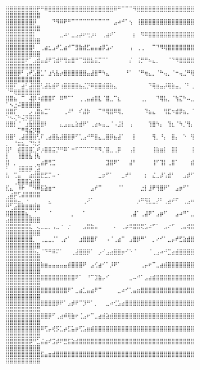 ⣿⣿⣿⣿⣿⣿⣿⣿⡟⠛⠿⣿⣿⣿⣿⣿⣿⣿⣿⣿⣿⣿⣿⣿⣿⣿⣿⣿⠿⠛⠉⠉⠉⠻⣿⣿⣿⣿⣿⣿⣿⣿⣿⣿⣿⣿⣿⣿⣿⣿⣿⣿⣿⣿⣿⣿⣿⣿
⣿⣿⣿⣿⣿⣿⣿⡿⠀⠀⠀⠀⠙⠻⠿⠟⠛⠉⠉⠉⠉⠉⠉⠉⠉⠉⠉⠀⣠⠴⠚⠁⢢⠀⢸⣿⣿⣿⣿⣿⣿⣿⣿⣿⣿⣿⣿⣿⣿⣿⣿⣿⣿⣿⣿⣿⣿⣿
⣿⣿⣿⣿⣿⣿⣿⡇⠀⠀⠀⠀⠀⠀⣀⠴⠂⣀⣠⡴⠖⢒⡰⠆⠀⢀⣴⠞⠁⠀⠀⠀⠀⡆⠀⠻⠿⣿⣿⣿⣿⣿⣿⣿⣿⣿⣿⣿⣿⣿⣿⣿⣿⣿⣿⣿⣿⣿
⣿⣿⣿⣿⣿⣿⣿⠇⠀⢀⣴⣂⣠⠞⣁⣴⠚⠉⣻⣷⣾⣋⣤⣤⣴⡿⣡⠔⠀⠀⠀⠀⢠⠀⢀⢀⠀⠀⠉⠙⠻⢿⣿⣿⣿⣿⣿⣿⣿⣿⣿⣿⣿⣿⣿⣿⣿⣿
⣿⣿⣿⣿⣿⠟⠁⣠⣾⣤⣼⠟⢩⣾⠟⢻⣶⣿⠛⠉⣻⣿⣧⣭⡉⠉⠁⠀⠀⠀⠀⠀⡌⠀⢨⡛⠛⠦⣄⡀⠀⠀⠈⠙⠻⣿⣿⣿⣿⣿⣿⣿⣿⣿⣿⣿⣿⣿
⣿⣿⣿⡿⠃⢠⠞⣡⣿⣁⠁⣰⢣⣧⡴⣿⣿⣿⣿⣿⣿⣤⣼⣿⠛⠳⣄⠀⠀⠀⠀⠘⠁⠀⠈⠛⢶⣄⡀⠈⠓⢤⡀⠈⠒⢤⣈⠛⢿⣿⣿⣿⣿⣿⣿⣿⣿⣿
⣿⣿⠏⠀⣴⠃⣼⣿⣿⢃⣼⣧⣾⠟⢰⣿⣿⣿⣿⣦⣌⡙⠿⣿⣿⣾⣿⣷⣄⠀⠀⠀⠀⠀⠀⠀⠀⠙⢿⣶⣤⡼⢿⣷⣤⡀⠈⠃⢀⠈⠛⢿⣿⣿⣿⣿⣿⣿
⣿⣿⣦⠀⠉⠀⢼⡿⠰⣾⣿⣿⠏⠀⠿⠛⠉⠁⠀⢀⢀⣤⣴⣿⣇⠈⣿⣀⠉⣆⠀⠀⠀⠀⠀⢀⡀⠀⠀⠙⢿⣧⡀⠈⢳⣍⠓⠤⣀⠁⠢⣐⠬⣿⣿⣿⣿⣿
⣿⣿⡏⠀⠀⠀⡠⢠⣿⣦⣉⠁⠀⠀⠀⢀⠼⠃⠀⠎⣼⡷⠀⠀⠉⠛⢿⣿⠿⢿⡀⠀⠀⠀⠀⠀⠹⣦⣄⠀⠀⢻⣏⠲⣾⡿⣦⡀⠈⠑⠢⢌⠓⢬⡻⣿⣿⣿
⣿⣿⡇⠈⠀⣰⣷⣿⣿⣿⠇⠀⠀⠀⣄⣠⣤⣄⣵⣾⠟⠁⢀⣴⠦⣤⣀⠈⠠⣨⡇⠀⢠⠀⠀⠀⠀⢹⣿⠳⡄⠀⢹⣆⠈⠳⡈⢻⡄⠀⠀⠀⠉⠛⢿⣮⡻⣿
⣿⣿⠃⢀⣼⣿⣿⣿⢃⠏⢀⣴⣿⣧⣼⣿⣿⡿⠋⢁⣠⠚⠛⣿⣄⣀⣿⡿⣦⣼⠁⠀⠀⡇⠀⠀⠀⠀⢻⡀⠘⡄⠀⣿⡄⠀⠑⠀⢻⡀⠀⠘⣶⣦⣀⠙⢷⡸
⣿⠃⠀⣾⣿⣿⣿⣁⠞⡰⣿⣿⣭⡙⠛⠿⠁⠒⠋⠉⠉⠉⠉⠛⠻⡈⣿⣀⢀⡿⠀⠀⢠⡇⠀⠀⠀⠀⢸⣷⣶⡇⠀⣿⡇⠀⠀⠀⢸⡇⠀⠀⢸⣿⣿⣧⢸⢧
⣿⠀⡀⠀⠀⠀⠀⠀⣀⣴⡿⢛⣉⠀⠀⠀⠀⠀⠀⠀⠀⠀⠀⠀⠀⠀⣹⣿⠟⠁⠀⠀⣼⠃⠀⠀⠀⠀⢸⠋⢹⡇⢀⣿⠁⠀⠀⠀⣾⠃⠀⠀⢸⣿⣿⡿⢈⣼
⣧⠀⢉⣤⠀⠀⣴⣾⣿⣟⣋⡉⠤⠐⠀⠀⠀⠀⠀⠀⠀⠀⠀⠀⣀⡶⠋⠁⠀⠀⣀⠞⠃⠀⠀⠀⡆⠀⣌⣀⡼⢡⣾⠃⠀⠀⣠⡾⠋⠀⠀⢀⣿⣿⣿⣵⣾⣿
⣏⣄⠀⠸⠗⠀⠉⠻⠿⣯⣵⣶⠒⠀⠀⠀⠀⠀⠀⠀⠀⠀⣠⠞⠉⠀⠀⠀⠀⠈⠁⠀⠀⠀⠀⣐⡇⣸⠟⢻⣿⠟⠁⠀⣠⡶⠋⠁⠀⢀⣴⡿⢋⣼⣿⣿⣿⣿
⣿⣿⣷⣤⡀⠐⠀⢀⠀⠀⠀⣄⠀⠀⠀⠀⠀⠀⠀⠀⢀⠜⠁⠀⠀⠀⠀⠀⠀⠀⠀⠀⠀⠀⡰⠛⢻⣇⣀⡜⠃⢀⣴⠞⠋⠀⢀⣠⠶⠛⢁⣴⣿⣿⣿⣿⣿⣿
⣿⣿⣿⣿⣿⣦⡀⠈⠀⠀⠀⠈⠀⠀⠀⠀⠀⡀⠀⠀⠁⠀⠀⠀⠀⠀⠀⠀⠀⠀⠀⠀⢀⣼⠁⢀⣼⠟⠁⣠⡶⠋⠀⠀⣠⠴⠛⠁⣀⣴⣿⣿⣿⣿⣿⣿⣿⣿
⣿⣿⣿⣿⣿⣿⣇⠀⢄⣀⣀⡀⢠⣀⠐⠀⡐⠀⠀⠀⣠⣿⣷⣤⠀⠀⠀⠀⠄⠀⢀⡴⠿⣿⣿⢟⣡⠴⠋⠁⠀⣠⠔⠋⠀⢀⣤⢾⣿⣿⣿⣿⣿⣿⣿⣿⣿⣿
⣿⣿⣿⣿⣿⣿⣿⡀⠀⢀⣀⣀⡈⠁⢀⡔⠁⠀⠀⣰⣿⣿⣿⠏⠀⠀⠠⠈⢀⣴⠉⠀⣠⣿⡿⠛⠁⠀⡀⠔⠊⠁⣀⡤⠞⣋⣵⣾⣿⣿⣿⣿⣿⣿⣿⣿⣿⣿
⣿⣿⣿⣿⣿⣿⣿⣷⣄⠈⠙⠛⠿⠍⠁⠀⠀⢀⣼⣿⣿⡿⠁⠀⡠⠊⣠⣴⣿⣿⡶⠊⠑⠈⠀⠀⠀⠈⢀⣠⠴⠚⣉⣴⣾⣿⣿⣿⣿⣿⣿⣿⣿⣿⣿⣿⣿⣿
⣿⣿⣿⣿⣿⣿⣿⣿⣿⣷⣶⣤⣤⣤⣤⣤⣾⣿⣿⣿⠟⠀⣠⢊⣴⠊⠁⡸⠟⠁⠀⠀⠀⠀⠀⢀⡤⠖⠉⣀⣴⣾⣿⣿⣿⣿⣿⣿⣿⣿⣿⣿⣿⣿⣿⣿⣿⣿
⣿⣿⣿⣿⣿⣿⣿⣿⣿⣿⣿⣿⣿⣿⣿⣿⣿⣿⠟⠁⠀⠘⠉⣹⣷⡤⠊⠀⠀⠀⠀⠀⣀⠤⠚⠁⣠⣴⣾⣿⣿⣿⣿⣿⣿⣿⣿⣿⣿⣿⣿⣿⣿⣿⣿⣿⣿⣿
⣿⣿⣿⣿⣿⣿⣿⣿⣿⣿⣿⣿⣿⣿⣿⣿⠟⠁⣀⣴⣁⣤⣴⠟⠉⠀⠀⠀⠀⣀⠴⠊⢁⣤⣶⣿⣿⣿⣿⣿⣿⣿⣿⣿⣿⣿⣿⣿⣿⣿⣿⣿⣿⣿⣿⣿⣿⣿
⣿⣿⣿⣿⣿⣿⣿⣿⣿⣿⣿⣿⣿⡿⠟⠁⣠⡾⠟⠉⡹⠛⠁⡀⠀⠀⣀⠴⢊⣡⣴⣿⣿⣿⣿⣿⣿⣿⣿⣿⣿⣿⣿⣿⣿⣿⣿⣿⣿⣿⣿⣿⣿⣿⣿⣿⣿⣿
⣿⣿⣿⣿⣿⣿⣿⣿⣿⣿⣿⡿⠋⢀⣴⠾⢿⣷⠖⢈⣠⠖⠉⣀⣴⣾⣵⣾⣿⣿⣿⣿⣿⣿⣿⣿⣿⣿⣿⣿⣿⣿⣿⣿⣿⣿⣿⣿⣿⣿⣿⣿⣿⣿⣿⣿⣿⣿
⣿⣿⣿⣿⣿⣿⣿⣿⣿⠿⢋⡤⢞⡫⣁⡴⣋⣥⡶⢋⣡⣶⣾⣿⣿⣿⣿⣿⣿⣿⣿⣿⣿⣿⣿⣿⣿⣿⣿⣿⣿⣿⣿⣿⣿⣿⣿⣿⣿⣿⣿⣿⣿⣿⣿⣿⣿⣿
⣿⣿⣿⣿⣿⣿⡿⠛⣁⣬⣴⠞⣩⡾⠟⣛⣯⣵⣾⣿⣿⣿⣿⣿⣿⣿⣿⣿⣿⣿⣿⣿⣿⣿⣿⣿⣿⣿⣿⣿⣿⣿⣿⣿⣿⣿⣿⣿⣿⣿⣿⣿⣿⣿⣿⣿⣿⣿
⣿⣿⣿⣿⣿⣿⣿⣿⣿⣯⣤⣶⣾⣿⣿⣿⣿⣿⣿⣿⣿⣿⣿⣿⣿⣿⣿⣿⣿⣿⣿⣿⣿⣿⣿⣿⣿⣿⣿⣿⣿⣿⣿⣿⣿⣿⣿⣿⣿⣿⣿⣿⣿⣿⣿⣿⣿⣿
